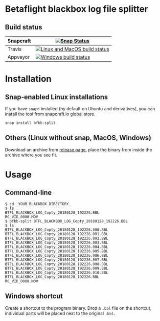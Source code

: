 # Betaflight blackbox log file splitter

## Build status

| Snapcraft | [![Snap Status](https://build.snapcraft.io/badge/ilya-epifanov/betaflight-blackbox-splitter.svg)](https://build.snapcraft.io/user/ilya-epifanov/betaflight-blackbox-splitter)|
-- | --
| Travis | [![Linux and MacOS build status](https://travis-ci.org/ilya-epifanov/betaflight-blackbox-splitter.svg?branch=master)](https://travis-ci.org/ilya-epifanov/betaflight-blackbox-splitter)|
| Appveyor | [![Windows build status](https://ci.appveyor.com/api/projects/status/mtq4w3fd6dqqglcg/branch/master?svg=true)](https://ci.appveyor.com/project/ilya-epifanov/betaflight-blackbox-splitter/branch/master)|

# Installation

## Snap-enabled Linux installations

If you have `snapd` installed (by default on Ubuntu and derivatives), you can install the tool from snapcraft.io global store.

```
snap install bfbb-split
```

## Others (Linux without snap, MacOS, Windows)

Download an archive from [release page](https://github.com/ilya-epifanov/betaflight-blackbox-splitter/releases), place the binary from inside the archive where you see fit.

# Usage

## Command-line

```
$ cd _YOUR_BLACKBOX_DIRECTORY_
$ ls
BTFL_BLACKBOX_LOG_Copty_20180128_192226.BBL
RC_VID_0000.MOV
$ bfbb-split BTFL_BLACKBOX_LOG_Copty_20180128_192226.BBL
$ ls
BTFL_BLACKBOX_LOG_Copty_20180128_192226.000.BBL
BTFL_BLACKBOX_LOG_Copty_20180128_192226.001.BBL
BTFL_BLACKBOX_LOG_Copty_20180128_192226.002.BBL
BTFL_BLACKBOX_LOG_Copty_20180128_192226.003.BBL
BTFL_BLACKBOX_LOG_Copty_20180128_192226.004.BBL
BTFL_BLACKBOX_LOG_Copty_20180128_192226.005.BBL
BTFL_BLACKBOX_LOG_Copty_20180128_192226.006.BBL
BTFL_BLACKBOX_LOG_Copty_20180128_192226.007.BBL
BTFL_BLACKBOX_LOG_Copty_20180128_192226.008.BBL
BTFL_BLACKBOX_LOG_Copty_20180128_192226.009.BBL
BTFL_BLACKBOX_LOG_Copty_20180128_192226.010.BBL
BTFL_BLACKBOX_LOG_Copty_20180128_192226.BBL
RC_VID_0000.MOV
```

## Windows shortcut

Create a shortcut to the program binary.
Drop a `.bbl` file on the shortcut, individual parts will be placed next to the original `.bbl`.
